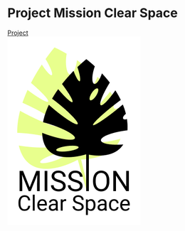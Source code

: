 # Project Mission Clear Space
[Project](https://project-mission-clearspace.web.app/)
<br>
![Screen 1](https://raw.githubusercontent.com/StanislavXmov/missioncs/main/src/assets/images/mission.png)
